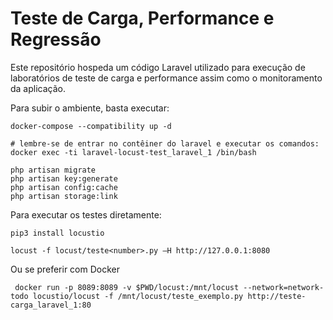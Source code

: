 # Teste de Carga, Performance e Regressão
Este repositório hospeda um código Laravel utilizado para execução de laboratórios de teste de carga e performance assim como o monitoramento da aplicação.

Para subir o ambiente, basta executar:
```
docker-compose --compatibility up -d

# lembre-se de entrar no contêiner do laravel e executar os comandos:
docker exec -ti laravel-locust-test_laravel_1 /bin/bash

php artisan migrate
php artisan key:generate
php artisan config:cache
php artisan storage:link
```

Para executar os testes diretamente:

```
pip3 install locustio

locust -f locust/teste<number>.py –H http://127.0.0.1:8080

```

Ou se preferir com Docker

```
 docker run -p 8089:8089 -v $PWD/locust:/mnt/locust --network=network-todo locustio/locust -f /mnt/locust/teste_exemplo.py http://teste-carga_laravel_1:80
```

